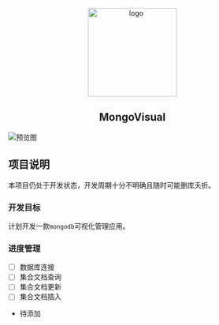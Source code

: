 <p align="center">
    <img width="180" src="http://p39p1kvxn.bkt.clouddn.com/%E9%80%89%E5%8C%BA_028.png" alt="logo">
</p>

<h2 align="center">MongoVisual</h2>

![预览图](http://p39p1kvxn.bkt.clouddn.com/mongovisual.png)

## 项目说明
本项目仍处于开发状态，开发周期十分不明确且随时可能删库夭折。

### 开发目标
计划开发一款`mongodb`可视化管理应用。

### 进度管理
- [ ] 数据库连接
- [ ] 集合文档查询
- [ ] 集合文档更新
- [ ] 集合文档插入
- 待添加
